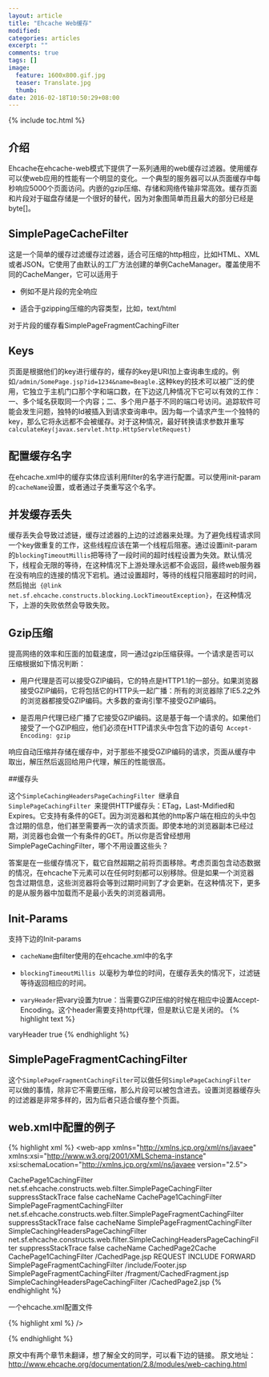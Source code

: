 ```yaml
---
layout: article
title: "Ehcache Web缓存"
modified:
categories: articles
excerpt: ""
comments: true
tags: []
image: 
  feature: 1600x800.gif.jpg
  teaser: Translate.jpg
  thumb:
date: 2016-02-18T10:50:29+08:00
---
```


{% include toc.html %}

## 介绍

Ehcache在ehcache-web模式下提供了一系列通用的web缓存过滤器。使用缓存可以使web应用的性能有一个明显的变化。一个典型的服务器可以从页面缓存中每秒响应5000个页面访问。内嵌的gzip压缩、存储和网络传输非常高效。缓存页面和片段对于磁盘存储是一个很好的替代，因为对象图简单而且最大的部分已经是byte[]。

## SimplePageCacheFilter

这是一个简单的缓存过滤缓存过滤器，适合可压缩的http相应，比如HTML、XML或者JSON。它使用了由默认的工厂方法创建的单例CacheManager。覆盖使用不同的CacheManger，它可以适用于

* 例如不是片段的完全响应

* 适合于gzipping压缩的内容类型，比如，text/html

对于片段的缓存看SimplePageFragmentCachingFilter

## Keys

页面是根据他们的key进行缓存的，缓存的key是URI加上查询串生成的。例如`/admin/SomePage.jsp?id=1234&name=Beagle.`这种key的技术可以被广泛的使用，它独立于主机门口那个字和端口数，在下边这几种情况下它可以有效的工作：一、多个域名获取同一个内容；二、多个用户基于不同的端口号访问。追踪软件可能会发生问题，独特的Id被插入到请求查询串中。因为每一个请求产生一个独特的key，那么它将永远都不会被缓存。对于这种情况，最好转换请求参数并重写`calculateKey(javax.servlet.http.HttpServletRequest) `

## 配置缓存名字

在ehcache.xml中的缓存实体应该利用filter的名字进行配置。可以使用init-param的`cacheName`设置，或者通过子类重写这个名字。

## 并发缓存丢失

缓存丢失会导致过滤链，缓存过滤器的上边的过滤器来处理。为了避免线程请求同一个key做重复的工作，这些线程应该在第一个线程后阻塞。通过设置init-param的`blockingTimeoutMillis`把等待了一段时间的超时线程设置为失效。默认情况下，线程会无限的等待，在这种情况下上游处理永远都不会返回，最终web服务器在没有响应的连接的情况下宕机。通过设置超时，等待的线程只阻塞超时的时间，然后抛出` {@link net.sf.ehcache.constructs.blocking.LockTimeoutException}`，在这种情况下，上游的失败依然会导致失败。

## Gzip压缩

提高网络的效率和压面的加载速度，同一通过gzip压缩获得。一个请求是否可以压缩根据如下情况判断：

* 用户代理是否可以接受GZIP编码，它的特点是HTTP1.1的一部分。如果浏览器接受GZIP编码，它将包括它的HTTP头一起广播：所有的浏览器除了IE5.2之外的浏览器都接受GZIP编码。大多数的查询引擎不接受GZIP编码。

* 是否用户代理已经广播了它接受GZIP编码。这是基于每一个请求的。如果他们接受了一个GZIP相应，他们必须在HTTP请求头中包含下边的语句` Accept-Encoding: gzip`

响应自动压缩并存储在缓存中，对于那些不接受GZIP编码的请求，页面从缓存中取出，解压然后返回给用户代理，解压的性能很高。

##缓存头

这个`SimpleCachingHeadersPageCachingFilter `继承自`SimplePageCachingFilter `来提供HTTP缓存头：ETag，Last-Mdified和Expires。它支持有条件的GET。因为浏览器和其他的http客户端在相应的头中包含过期的信息，他们甚至需要再一次的请求页面。即使本地的浏览器副本已经过期，浏览器也会做一个有条件的GET。所以你是否曾经想用SimplePageCachingFilter，哪个不用设置这些头？

答案是在一些缓存情况下，载它自然超期之前将页面移除。考虑页面包含动态数据的情况，在ehcache下元素可以在任何时刻都可以别移除。但是如果一个浏览器包含过期信息，这些浏览器将会等到过期时间到了才会更新。在这种情况下，更多的是从服务器中加载而不是最小丢失的浏览器调用。

## Init-Params

支持下边的Init-params

* `cacheName`由filter使用的在ehcache.xml中的名字

*  `blockingTimeoutMillis `以毫秒为单位的时间，在缓存丢失的情况下，过滤链等待返回相应的时间。

* `varyHeader`把vary设置为true：当需要GZIP压缩的时候在相应中设置Accept-Encoding。这个header需要支持http代理，但是默认它是关闭的。
{% highlight text %}
<init-param>
    <param-name>varyHeader</param-name>
    <param-value>true</param-value>
  </init-param>
{% endhighlight %}


## SimplePageFragmentCachingFilter

这个`SimplePageFragmentCachingFilter`可以做任何`SimplePageCachingFilter `可以做的事情，除非它不需要压缩，那么片段可以被包含进去。设置浏览器缓存头的过滤器是非常多样的，因为后者只适合缓存整个页面。

## web.xml中配置的例子

{% highlight xml %}
<web-app xmlns="http://xmlns.jcp.org/xml/ns/javaee"
xmlns:xsi="http://www.w3.org/2001/XMLSchema-instance"
xsi:schemaLocation="http://xmlns.jcp.org/xml/ns/javaee
version="2.5">

 <filter>
<filter-name>CachePage1CachingFilter</filter-name>
<filter-class>net.sf.ehcache.constructs.web.filter.SimplePageCachingFilter
</filter-class>
<init-param>
 <param-name>suppressStackTrace</param-name>
 <param-value>false</param-value>
</init-param>
<init-param>
 <param-name>cacheName</param-name>
 <param-value>CachePage1CachingFilter</param-value>
</init-param>
 </filter>

 <filter>
<filter-name>SimplePageFragmentCachingFilter</filter-name>    <filter-class>net.sf.ehcache.constructs.web.filter.SimplePageFragmentCachingFilter
</filter-class>
<init-param>
 <param-name>suppressStackTrace</param-name>
 <param-value>false</param-value>
</init-param>
<init-param>
 <param-name>cacheName</param-name>
 <param-value>SimplePageFragmentCachingFilter</param-value>
</init-param>
 </filter>

 <filter>
<filter-name>SimpleCachingHeadersPageCachingFilter</filter-name>    <filter-class>net.sf.ehcache.constructs.web.filter.SimpleCachingHeadersPageCachingFilter
</filter-class>
<init-param>
 <param-name>suppressStackTrace</param-name>
 <param-value>false</param-value>
</init-param>
<init-param>
 <param-name>cacheName</param-name>
 <param-value>CachedPage2Cache</param-value>
</init-param>
 </filter>

 <!-- This is a filter chain. They are executed in the order below.
      Do not change the order. -->

 <filter-mapping>
<filter-name>CachePage1CachingFilter</filter-name>
<url-pattern>/CachedPage.jsp</url-pattern>
<dispatcher>REQUEST</dispatcher>
<dispatcher>INCLUDE</dispatcher>
<dispatcher>FORWARD</dispatcher>
 </filter-mapping>

 <filter-mapping>
<filter-name>SimplePageFragmentCachingFilter</filter-name>
<url-pattern>/include/Footer.jsp</url-pattern>
 </filter-mapping>

 <filter-mapping>
<filter-name>SimplePageFragmentCachingFilter</filter-name>
<url-pattern>/fragment/CachedFragment.jsp</url-pattern>
 </filter-mapping>

 <filter-mapping>
<filter-name>SimpleCachingHeadersPageCachingFilter</filter-name>
<url-pattern>/CachedPage2.jsp</url-pattern>
 </filter-mapping>
{% endhighlight %}

一个ehcache.xml配置文件

{% highlight xml %}
<Ehcache xmlns:xsi="http://www.w3.org/2001/XMLSchema-instance"
xsi:noNamespaceSchemaLocation="../../main/config/ehcache.xsd">
<diskStore path="auto/default/path"/>
 <defaultCache
   maxEntriesLocalHeap="10"
   eternal="false"
   timeToIdleSeconds="5"
   timeToLiveSeconds="10">
   <persistence strategy="localTempSwap"/>
   />
  <!-- Page and Page Fragment Caches -->
<cache name="CachePage1CachingFilter"
  maxEntriesLocalHeap="10"
  eternal="false"
  timeToIdleSeconds="10000"
  timeToLiveSeconds="10000">
  <persistence strategy="localTempSwap"/>
</cache>
<cache name="CachedPage2Cache"
  maxEntriesLocalHeap="10"
  eternal="false"
  timeToLiveSeconds="3600">
  <persistence strategy="localTempSwap"/>
</cache>
<cache name="SimplePageFragmentCachingFilter"
  maxEntriesLocalHeap="10"
  eternal="false"
  timeToIdleSeconds="10000"
  timeToLiveSeconds="10000">
  <persistence strategy="localTempSwap"/>
</cache>
<cache name="SimpleCachingHeadersTimeoutPageCachingFilter"
  maxEntriesLocalHeap="10"
  eternal="false"
  timeToIdleSeconds="10000"
  timeToLiveSeconds="10000">
  <persistence strategy="localTempSwap"/>
</cache>
</ehcache>
{% endhighlight %}

原文中有两个章节未翻译，想了解全文的同学，可以看下边的链接。
原文地址：http://www.ehcache.org/documentation/2.8/modules/web-caching.html
